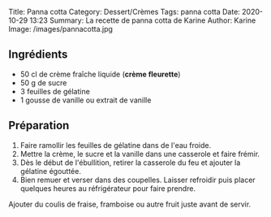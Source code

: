Title: Panna cotta
Category: Dessert/Crèmes
Tags: panna cotta
Date:  2020-10-29 13:23
Summary: La recette de panna cotta de Karine
Author: Karine
Image: /images/pannacotta.jpg

## Ingrédients
- 50 cl de crème fraîche liquide (**crème fleurette**)
- 50 g de sucre
- 3 feuilles de gélatine 
- 1 gousse de vanille ou extrait de vanille

## Préparation
1. Faire ramollir les feuilles de gélatine dans de l'eau froide.
2. Mettre la crème, le sucre et la vanille dans une casserole et faire frémir. 
3. Dès le début de l'ébullition, retirer la casserole du feu et ajouter la gélatine égouttée.
4. Bien remuer et verser dans des coupelles. Laisser refroidir puis placer quelques heures au réfrigérateur pour faire prendre. 

Ajouter du coulis de fraise, framboise ou autre fruit juste avant de servir.